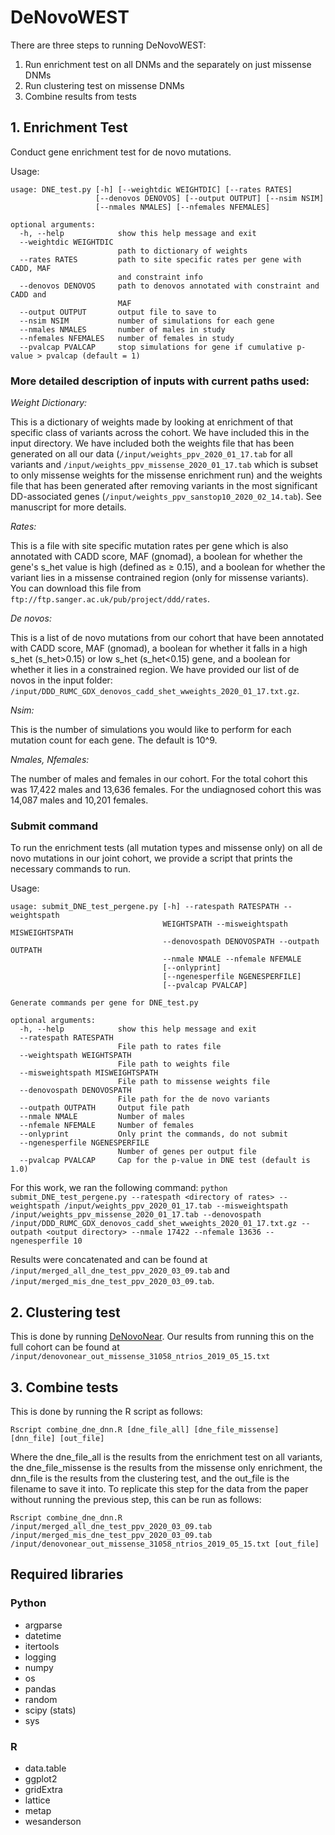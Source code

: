 
# DeNovoWEST

There are three steps to running DeNovoWEST:
1. Run enrichment test on all DNMs and the separately on just missense DNMs
2. Run clustering test on missense DNMs
3. Combine results from tests

## 1. Enrichment Test
Conduct gene enrichment test for de novo mutations.

Usage:
```
usage: DNE_test.py [-h] [--weightdic WEIGHTDIC] [--rates RATES]
                   [--denovos DENOVOS] [--output OUTPUT] [--nsim NSIM] 
                   [--nmales NMALES] [--nfemales NFEMALES]

optional arguments:
  -h, --help            show this help message and exit
  --weightdic WEIGHTDIC
                        path to dictionary of weights 
  --rates RATES         path to site specific rates per gene with CADD, MAF
                        and constraint info
  --denovos DENOVOS     path to denovos annotated with constraint and CADD and
                        MAF
  --output OUTPUT       output file to save to
  --nsim NSIM           number of simulations for each gene
  --nmales NMALES       number of males in study
  --nfemales NFEMALES   number of females in study
  --pvalcap PVALCAP     stop simulations for gene if cumulative p-value > pvalcap (default = 1)
```
### More detailed description of inputs with current paths used:

*Weight Dictionary:* 

This is a dictionary of weights made by looking at enrichment of that specific class of variants across the cohort. We have included this in the input directory. We have included both the weights file that has been generated on all our data (```/input/weights_ppv_2020_01_17.tab``` for all variants and ```/input/weights_ppv_missense_2020_01_17.tab``` which is subset to only missense weights for the missense enrichment run) and the weights file that has been generated after removing variants in the most significant DD-associated genes (```/input/weights_ppv_sanstop10_2020_02_14.tab```). See manuscript for more details. 

*Rates:*

This is a file with site specific mutation rates per gene which is also annotated with CADD score, MAF (gnomad), a boolean for whether the gene's s_het value is high (defined as ≥ 0.15), and a boolean for whether the variant lies in a missense contrained region (only for missense variants).
You can download this file from ``` ftp://ftp.sanger.ac.uk/pub/project/ddd/rates ```.

*De novos:*

This is a list of de novo mutations from our cohort that have been annotated with CADD score, MAF (gnomad), a boolean for whether it falls in a high s_het (s_het>0.15) or low s_het (s_het<0.15) gene, and a boolean for whether it lies in a constrained region. We have provided our list of de novos in the input folder: ```/input/DDD_RUMC_GDX_denovos_cadd_shet_wweights_2020_01_17.txt.gz```.

*Nsim:*

This is the number of simulations you would like to perform for each mutation count for each gene. The default is 10^9.

*Nmales, Nfemales:*

The number of males and females in our cohort. For the total cohort this was 17,422 males and 13,636 females. For the undiagnosed cohort this was 14,087 males and 10,201 females.

### Submit command
To run the enrichment tests (all mutation types and missense only) on all de novo mutations in our joint cohort, we provide a script that prints the necessary commands to run.

Usage:
```
usage: submit_DNE_test_pergene.py [-h] --ratespath RATESPATH --weightspath
                                  WEIGHTSPATH --misweightspath MISWEIGHTSPATH
                                  --denovospath DENOVOSPATH --outpath OUTPATH
                                  --nmale NMALE --nfemale NFEMALE
                                  [--onlyprint]
                                  [--ngenesperfile NGENESPERFILE]
                                  [--pvalcap PVALCAP]

Generate commands per gene for DNE_test.py

optional arguments:
  -h, --help            show this help message and exit
  --ratespath RATESPATH
                        File path to rates file
  --weightspath WEIGHTSPATH
                        File path to weights file
  --misweightspath MISWEIGHTSPATH
                        File path to missense weights file
  --denovospath DENOVOSPATH
                        File path for the de novo variants
  --outpath OUTPATH     Output file path
  --nmale NMALE         Number of males
  --nfemale NFEMALE     Number of females
  --onlyprint           Only print the commands, do not submit
  --ngenesperfile NGENESPERFILE
                        Number of genes per output file
  --pvalcap PVALCAP     Cap for the p-value in DNE test (default is 1.0)
```

For this work, we ran the following command:
```python submit_DNE_test_pergene.py --ratespath <directory of rates> --weightspath /input/weights_ppv_2020_01_17.tab --misweightspath /input/weights_ppv_missense_2020_01_17.tab --denovospath  /input/DDD_RUMC_GDX_denovos_cadd_shet_wweights_2020_01_17.txt.gz --outpath <output directory> --nmale 17422 --nfemale 13636 --ngenesperfile 10```

Results were concatenated and can be found at ```/input/merged_all_dne_test_ppv_2020_03_09.tab``` and ```/input/merged_mis_dne_test_ppv_2020_03_09.tab```.

## 2. Clustering test

This is done by running [DeNovoNear](https://github.com/jeremymcrae/denovonear). Our results from running this on the full cohort can be found at ```/input/denovonear_out_missense_31058_ntrios_2019_05_15.txt```

## 3. Combine tests

This is done by running the R script as follows:

``` Rscript combine_dne_dnn.R [dne_file_all] [dne_file_missense] [dnn_file] [out_file] ```

Where the dne_file_all is the results from the enrichment test on all variants, the dne_file_missense is the results from the missense only enrichment, the dnn_file is the results from the clustering test, and the out_file is the filename to save it into. To replicate this step for the data from the paper without running the previous step, this can be run as follows:

``` Rscript combine_dne_dnn.R /input/merged_all_dne_test_ppv_2020_03_09.tab /input/merged_mis_dne_test_ppv_2020_03_09.tab /input/denovonear_out_missense_31058_ntrios_2019_05_15.txt [out_file] ```


## Required libraries  

### Python  

* argparse  
* datetime  
* itertools  
* logging  
* numpy  
* os  
* pandas  
* random  
* scipy (stats)  
* sys  

### R  

* data.table  
* ggplot2  
* gridExtra  
* lattice  
* metap  
* wesanderson  
